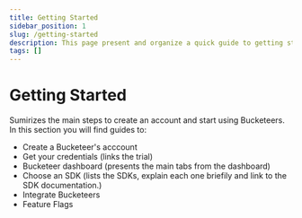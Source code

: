 ```yaml
---
title: Getting Started
sidebar_position: 1
slug: /getting-started
description: This page present and organize a quick guide to getting started with the documentation.
tags: []
---
```


# Getting Started

Sumirizes the main steps to create an account and start using Bucketeers. In this section you will find guides to:

* Create a Bucketeer's acccount
* Get your credentials (links the trial)
* Bucketeer dashboard (presents the main tabs from the dashboard)
* Choose an SDK (lists the SDKs, explain each one briefily and link to the SDK documentation.)
* Integrate Bucketeers
* Feature Flags


